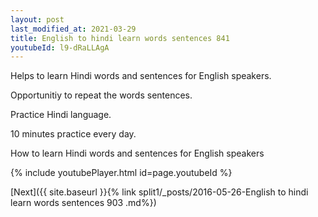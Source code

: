 ```yaml
---
layout: post
last_modified_at: 2021-03-29
title: English to hindi learn words sentences 841 
youtubeId: l9-dRaLLAgA
---
```

 
 
Helps to learn Hindi words and sentences for English speakers.

Opportunitiy to repeat the words sentences. 

Practice Hindi language. 
 
10 minutes practice every day. 
 
How to learn Hindi words and sentences for English speakers 
 
{% include youtubePlayer.html id=page.youtubeId %}
 
 
[Next]({{ site.baseurl }}{% link  split1/_posts/2016-05-26-English to hindi learn words sentences 903 .md%})
 
